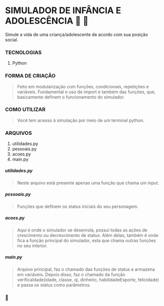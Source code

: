 # SIMULADOR DE INFÂNCIA E ADOLESCÊNCIA :boy: :girl:

Simule a vida de uma criança/adolescente de acordo com sua posição social. 

### TECNOLOGIAS

1. Python

### FORMA DE CRIAÇÃO

> Feito em modularização com funções, condicionais, repetições e variáveis. Fundamental o uso de import e também das funções, que, basicamente definem o funcionamento do simulador.

### COMO UTILIZAR

> Você tem acesso à simulação por meio de um terminal python.

### ARQUIVOS

1. utilidades.py
2. pessoais.py
3. acoes.py
4. main.py

##### utilidades.py

> Neste arquivo está presente apenas uma função que chama um input.

##### pessoais.py

> Funções que definem os status iniciais do seu personagem.

##### acoes.py

> Aqui é onde o simulador se desenrola, possui todas as ações de crescimento ou decrescimento de status. Além delas, também é onde fica a função principal do simulador, esta que chama outras funções no seu interior.

##### main.py

> Arquivo principal, faz o chamado das funções de status e armazena em variáveis. Depois disso, faz o chamado da função verificaIdade(idade, classe, qi, dinheiro, habilidadeEsporte, felicidade) e passa os status como parâmetros.

### :wolf:
